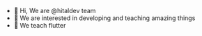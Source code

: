 - 👋 Hi, We are @hitaldev team
- 👀 We are interested in developing and teaching amazing things
- 🌱 We teach flutter


<!---
hitaldev/hitaldev is a ✨ special ✨ repository because its `README.md` (this file) appears on your GitHub profile.
You can click the Preview link to take a look at your changes.
--->
